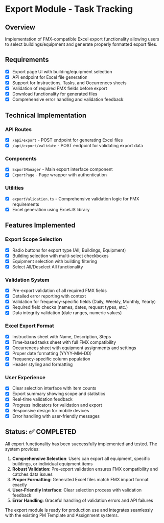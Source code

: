 # Export Module - Task Tracking

## Overview
Implementation of FMX-compatible Excel export functionality allowing users to select buildings/equipment and generate properly formatted export files.

## Requirements
- [x] Export page UI with building/equipment selection
- [x] API endpoint for Excel file generation  
- [x] Support for Instructions, Tasks, and Occurrences sheets
- [x] Validation of required FMX fields before export
- [x] Download functionality for generated files
- [x] Comprehensive error handling and validation feedback

## Technical Implementation

### API Routes
- [x] `/api/export` - POST endpoint for generating Excel files
- [x] `/api/export/validate` - POST endpoint for validating export data

### Components  
- [x] `ExportManager` - Main export interface component
- [x] `ExportPage` - Page wrapper with authentication

### Utilities
- [x] `exportValidation.ts` - Comprehensive validation logic for FMX requirements
- [x] Excel generation using ExcelJS library

## Features Implemented

### Export Scope Selection
- [x] Radio buttons for export type (All, Buildings, Equipment)
- [x] Building selection with multi-select checkboxes
- [x] Equipment selection with building filtering
- [x] Select All/Deselect All functionality

### Validation System
- [x] Pre-export validation of all required FMX fields
- [x] Detailed error reporting with context
- [x] Validation for frequency-specific fields (Daily, Weekly, Monthly, Yearly)
- [x] Required field checks (names, dates, request types, etc.)
- [x] Data integrity validation (date ranges, numeric values)

### Excel Export Format
- [x] Instructions sheet with Name, Description, Steps
- [x] Time-based tasks sheet with full FMX compatibility
- [x] Occurrences sheet with equipment assignments and settings
- [x] Proper date formatting (YYYY-MM-DD)
- [x] Frequency-specific column population
- [x] Header styling and formatting

### User Experience
- [x] Clear selection interface with item counts
- [x] Export summary showing scope and statistics  
- [x] Real-time validation feedback
- [x] Progress indicators for validation and export
- [x] Responsive design for mobile devices
- [x] Error handling with user-friendly messages

## Status: ✅ COMPLETED

All export functionality has been successfully implemented and tested. The system provides:

1. **Comprehensive Selection**: Users can export all equipment, specific buildings, or individual equipment items
2. **Robust Validation**: Pre-export validation ensures FMX compatibility and catches data issues
3. **Proper Formatting**: Generated Excel files match FMX import format exactly
4. **User-Friendly Interface**: Clear selection process with validation feedback
5. **Error Handling**: Graceful handling of validation errors and API failures

The export module is ready for production use and integrates seamlessly with the existing PM Template and Assignment systems.
